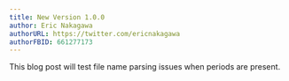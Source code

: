 ```yaml
---
title: New Version 1.0.0
author: Eric Nakagawa
authorURL: https://twitter.com/ericnakagawa
authorFBID: 661277173
---
```


This blog post will test file name parsing issues when periods are present.
